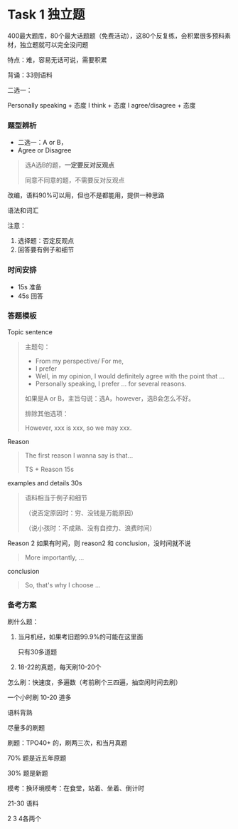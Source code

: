 # Task 1 独立题

400最大题库，80个最大话题题（免费活动），这80个反复练，会积累很多预料素材，独立题就可以完全没问题

特点：难，容易无话可说，需要积累

背诵：33则语料

二选一：

Personally speaking + 态度 I think + 态度
I agree/disagree + 态度

### 题型辨析

- 二选一：A or B，
- Agree or Disagree

> 选A选B的题，**一定要反对反观点**
>
> 同意不同意的题，不需要反对反观点

改编，语料90%可以用，但也不是都能用，提供一种思路

语法和词汇

注意：

1. 选择题：否定反观点
2. 回答要有例子和细节

### 时间安排

- 15s 准备
- 45s 回答

### 答题模板

Topic sentence

> 主题句：
>
> - From my perspective/ For me,  
> - I prefer
> - Well, in my opinion, I would definitely agree with the point that ...
> - Personally speaking, I prefer ... for several reasons.
>
> 如果是A or B，主旨句说：选A，however，选B会怎么不好。
>
> 排除其他选项：
>
> However, xxx is xxx, so we may xxx.

Reason

> The first reason I wanna say is that…
>
> TS + Reason 15s

examples and details 30s

> 语料相当于例子和细节
>
> （说否定原因时：穷、没钱是万能原因）
>
> （说小孩时：不成熟、没有自控力、浪费时间）

Reason 2 如果有时间，则 reason2 和 conclusion，没时间就不说

> More importantly, ...

conclusion

> So, that's why I choose ...



### 备考方案

刷什么题：

1. 当月机经，如果考旧题99.9%的可能在这里面

   只有30多道题

2. 18-22的真题，每天刷10-20个



怎么刷：快速度，多遍数（考前刷个三四遍，抽空闲时间去刷）

一个小时刷 10-20 道多



语料背熟

尽量多的刷题



刷题：TPO40+ 的，刷两三次，和当月真题

70% 题是近五年原题

30% 题是新题



模考：换环境模考：在食堂，站着、坐着、倒计时

21-30 语料

2 3 4各两个
